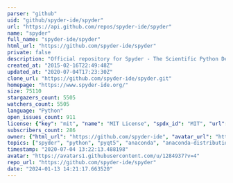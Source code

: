 ```yaml
---
parser: "github"
uid: "github/spyder-ide/spyder"
url: "https://api.github.com/repos/spyder-ide/spyder"
name: "spyder"
full_name: "spyder-ide/spyder"
html_url: "https://github.com/spyder-ide/spyder"
private: false
description: "Official repository for Spyder - The Scientific Python Development Environment"
created_at: "2015-02-16T22:49:48Z"
updated_at: "2020-07-04T17:23:30Z"
clone_url: "https://github.com/spyder-ide/spyder.git"
homepage: "https://www.spyder-ide.org/"
size: 75110
stargazers_count: 5505
watchers_count: 5505
language: "Python"
open_issues_count: 911
license: {"key": "mit", "name": "MIT License", "spdx_id": "MIT", "url": "https://api.github.com/licenses/mit", "node_id": "MDc6TGljZW5zZTEz"}
subscribers_count: 286
owner: {"html_url": "https://github.com/spyder-ide", "avatar_url": "https://avatars1.githubusercontent.com/u/1284937?v=4", "login": "spyder-ide", "type": "Organization"}
topics: ["spyder", "python", "pyqt5", "anaconda", "anaconda-distribution", "winpython", "qt"]
timestamp: "2020-07-04 13:22:13.488198"
avatar: "https://avatars1.githubusercontent.com/u/1284937?v=4"
repo_url: "https://github.com/spyder-ide/spyder"
date: "2024-01-13 14:21:17.663520"
---
```

